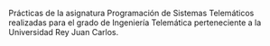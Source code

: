Prácticas de la asignatura Programación de Sistemas Telemáticos realizadas para el grado de Ingeniería Telemática perteneciente a la Universidad Rey Juan Carlos.
